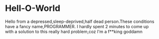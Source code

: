 # Hell-O-World
Hello from a depressed,sleep-deprived,half dead person.These conditions have a fancy name,PROGRAMMER. I hardly spent 2 minutes to come up with a solution to this really hard problem,coz I'm a f**king goddamn

